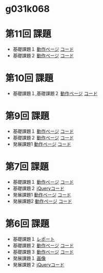 g031k068
=======

第11回 課題
=======
<ul>
	<li>
		基礎課題１
		<a href="http://www31092u.sakura.ne.jp/~g031k068/g031k068/cake/secondboards">動作ページ</a>
		<a href="https://github.com/sasaki-takumi/g031k068/blob/master/cake/app/Controller/SecondboardsController.php">コード</a>
	</li>
	<li>
		基礎課題２
		<a href="http://hollow-hanh.gopagoda.com/">動作ページ</a>
		<a href="https://github.com/sasaki-takumi/pagodabox/blob/master/index.php">コード</a>
	</li>
</ul>

第10回 課題
=======
<ul>
	<li>
		基礎課題１,基礎課題２
		<a href="http://www31092u.sakura.ne.jp/~g031k068/g031k068/cake/secondboards">動作ページ</a>
		<a href="https://github.com/sasaki-takumi/g031k068/blob/master/cake/app/Controller/SecondboardsController.php">コード</a>
	</li>
</ul>

第9回 課題
=======
<ul>
	<li>
		基礎課題１
		<a href="http://49.212.46.130/~g031k068/g031k068/cake/boards">動作ページ</a>
		<a href="https://github.com/sasaki-takumi/g031k068/blob/master/cake/app/Controller/BoardsController.php">コード</a>
	</li>
	<li>
		基礎課題２
		<a href="http://49.212.46.130/~g031k068/g031k068/cake/boards">動作ページ</a>
		<a href="https://github.com/sasaki-takumi/g031k068/blob/master/cake/app/Controller/BoardsController.php">コード</a>
	</li>
	<li>
		発展課題1
		<a href="http://49.212.46.130/~g031k068/g031k068/cake/secondboards">動作ページ</a>
		<a href="https://github.com/sasaki-takumi/g031k068/blob/master/cake/app/Controller/SecondboardsController.php">コード</a>
	</li>
</ul>

第7回 課題
=======
<ul>
	<li>
		基礎課題１
		<a href="http://49.212.46.130/~g031k068/g031k068/cake/boards">動作ページ</a>
		<a href="https://github.com/sasaki-takumi/g031k068/blob/master/cake/app/Controller/BoardsController.php">コード</a>
	</li>
	<li>
		基礎課題２
		<a href="http://49.212.46.130/~g031k068/g031k068/kadai7jQuery.html">jQueryコード</a>
	</li>
	<li>
		発展課題1
		<a href="http://49.212.46.130/~g031k068/g031k068/cake/boards">動作ページ</a>
		<a href="https://github.com/sasaki-takumi/g031k068/blob/master/cake/app/Controller/BoardsController.php">コード</a>
	</li>
	<li>
		発展課題2
		<a href="http://49.212.46.130/~g031k068/g031k068/cake/entries">動作ページ</a>
		<a href="https://github.com/sasaki-takumi/g031k068/blob/master/cake/app/Controller/EntriesController.php">コード</a>
	</li>
</ul>

第6回 課題
=======
<ul>
	<li>
		基礎課題１
		<a href="http://49.212.46.130/~g031k068/g031k068/kadai6report.html">レポート</a>
	</li>
	<li>
		基礎課題２
		<a href="http://49.212.46.130/~g031k068/g031k068/cake/Mushups">動作ページ</a>
		<a href="https://github.com/sasaki-takumi/g031k068/blob/master/cake/app/Controller/MushupsController.php">コード</a>
	</li>
	<li>
		基礎課題３
		<a href="http://49.212.46.130/~g031k068/g031k068/cake/Pracforms">動作ページ</a>
		<a href="https://github.com/sasaki-takumi/g031k068/blob/master/cake/app/Controller/PracformsController.php">コード</a>
	</li>
	<li>
		発展課題１
		<a href="http://49.212.46.130/~g031k068/g031k068/kadai6img.html">画像</a>
	</li>
	<li>
		発展課題２
		<a href="http://49.212.46.130/~g031k068/g031k068/kadai6jQuery.html">jQueryコード</a>
	</li>
</ul>